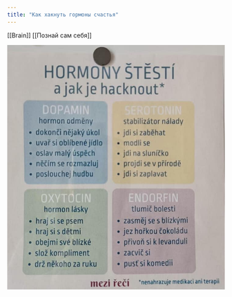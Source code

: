 ```yaml
---
title: "Как хакнуть гормоны счастья"
---
```


[[Brain]] [[Познай сам себя]]


![hormony image](../files/hormony-stesti.jpg)